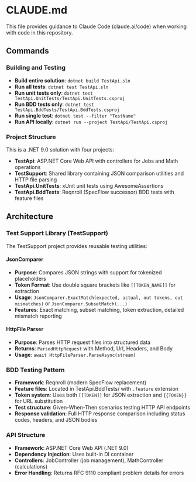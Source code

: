 # CLAUDE.md

This file provides guidance to Claude Code (claude.ai/code) when working with code in this repository.

## Commands

### Building and Testing
- **Build entire solution**: `dotnet build TestApi.sln`
- **Run all tests**: `dotnet test TestApi.sln`
- **Run unit tests only**: `dotnet test TestApi.UnitTests/TestApi.UnitTests.csproj`
- **Run BDD tests only**: `dotnet test TestApi.BddTests/TestApi.BddTests.csproj`
- **Run single test**: `dotnet test --filter "TestName"`
- **Run API locally**: `dotnet run --project TestApi/TestApi.csproj`

### Project Structure
This is a .NET 9.0 solution with four projects:
- **TestApi**: ASP.NET Core Web API with controllers for Jobs and Math operations
- **TestSupport**: Shared library containing JSON comparison utilities and HTTP file parsing
- **TestApi.UnitTests**: xUnit unit tests using AwesomeAssertions
- **TestApi.BddTests**: Reqnroll (SpecFlow successor) BDD tests with feature files

## Architecture

### Test Support Library (TestSupport)
The TestSupport project provides reusable testing utilities:

#### JsonComparer
- **Purpose**: Compares JSON strings with support for tokenized placeholders
- **Token Format**: Use double square brackets like `[[TOKEN_NAME]]` for extraction
- **Usage**: `JsonComparer.ExactMatch(expected, actual, out tokens, out mismatches)` or `JsonComparer.SubsetMatch(...)`
- **Features**: Exact matching, subset matching, token extraction, detailed mismatch reporting

#### HttpFile Parser
- **Purpose**: Parses HTTP request files into structured data
- **Returns**: `ParsedHttpRequest` with Method, Url, Headers, and Body
- **Usage**: `await HttpFileParser.ParseAsync(stream)`

### BDD Testing Pattern
- **Framework**: Reqnroll (modern SpecFlow replacement)
- **Feature files**: Located in TestApi.BddTests/ with `.feature` extension
- **Token system**: Uses both `[[TOKEN]]` for JSON extraction and `{{TOKEN}}` for URL substitution
- **Test structure**: Given-When-Then scenarios testing HTTP API endpoints
- **Response validation**: Full HTTP response comparison including status codes, headers, and JSON bodies

### API Structure
- **Framework**: ASP.NET Core Web API (.NET 9.0)
- **Dependency Injection**: Uses built-in DI container
- **Controllers**: JobController (job management), MathController (calculations)
- **Error Handling**: Returns RFC 9110 compliant problem details for errors